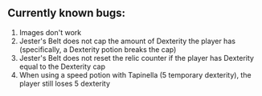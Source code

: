 ## Currently known bugs:
1. Images don't work
2. Jester's Belt does not cap the amount of Dexterity the player has (specifically, a Dexterity potion breaks the cap)
3. Jester's Belt does not reset the relic counter if the player has Dexterity equal to the Dexterity cap
4. When using a speed potion with Tapinella (5 temporary dexterity), the player still loses 5 dexterity
